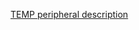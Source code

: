 [TEMP peripheral description](http://infocenter.nordicsemi.com/topic/com.nordic.infocenter.nrf52832.ps.v1.1/temp.html)
